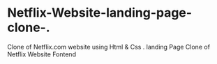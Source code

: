 # Netflix-Website-landing-page-clone-.
Clone of Netflix.com website using Html &amp; Css . landing Page Clone of Netflix Website Fontend
